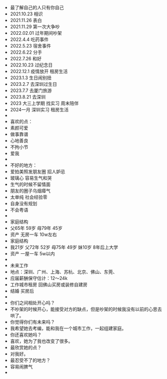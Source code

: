 - 最了解自己的人只有你自己
- 2021.10.23 相识
- 2021.11.26 表白
- 2021.11.29 第一次大争吵
- 2022.02.01 过年期间吵架
- 2022.4.4 吃药事件
- 2022.5.23 宿舍事件
- 2022.6.22 分手
- 2022.7.26 和好
- 2022.10.23 过纪念日
- 2022.12.1 疫情放开 租房生活
- 2023.1.3 生日闹别扭
- 2023.2.7 去深圳过生日
- 2023.7.7 去厦门旅游
- 2023.8.21 去深圳
- 2023 大三上学期 找实习 周末陪伴
- 2024一月 深圳实习 租房生活
-
- 喜欢的点：
- 素颜可爱
- 做事靠谱
- 心地善良
- 不拘小节
- 爱我
-
- 不好的地方：
- 爱拍美照发朋友圈 招人妒忌
- 玻璃心 容易生气和哭
- 生气的时候不留情面
- 朋友的圈子乌烟瘴气
- 太单纯 社会经验零
- 自身没有规划
- 不会粤语
-
- 家庭结构
- 父65年 59岁 母79年 45岁
- 资产 无房一车 10w左右
- 家庭结构
- 我21岁 父72年 52岁 母75年 49岁 妹10岁 8年后上大学
- 资产 一屋一车 5w以内
-
- 未来工作
- 地点：深圳、广州、上海、苏杭、北京、佛山、东莞、
- 应届薪酬保守估计：12～24k
- 工作城市租房 回佛山买房或装修自建房
- 结婚 买房后
-
- 你们之间相处开心吗？
- 不吵架的时候开心，能接受对方的缺点，但是吵架的时候我没有以前的心思去哄了。
- 你觉得你们有未来吗？
- 我希望她去考编，能和我在一个城市工作，一起组建家庭。
- 你还喜欢她吗？
- 喜欢，她为了我也改变了很多。
- 最欣赏她的点？
- 对我好。
- 最忍受不了的地方？
- 容易闹脾气
-